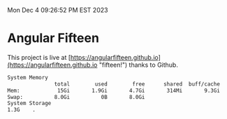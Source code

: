 Mon Dec  4 09:26:52 PM EST 2023

# Angular Fifteen


This project is live at [https://angularfifteen.github.io](https://angularfifteen.github.io "fifteen!") thanks to Github.

```bash
System Memory
               total        used        free      shared  buff/cache   available
Mem:            15Gi       1.9Gi       4.7Gi       314Mi       9.3Gi        13Gi
Swap:          8.0Gi          0B       8.0Gi
System Storage
1.3G	.
```
